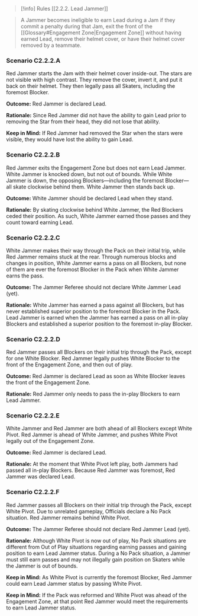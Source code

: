 > [!info] Rules
> [[2.2.2. Lead Jammer]]

> A Jammer becomes ineligible to earn Lead during a Jam if they commit a penalty during that Jam, exit the front of the [[Glossary#Engagement Zone|Engagement Zone]] without having earned Lead, remove their helmet cover, or have their helmet cover removed by a teammate.

### Scenario C2.2.2.A

Red Jammer starts the Jam with their helmet cover inside-out. The stars are not visible with high contrast. They remove the cover, invert it, and put it back on their helmet. They then legally pass all Skaters, including the foremost Blocker.

**Outcome:** Red Jammer is declared Lead.

**Rationale:** Since Red Jammer did not have the ability to gain Lead prior to removing the Star from their head, they did not lose that ability.

**Keep in Mind:** If Red Jammer had removed the Star when the stars were visible, they would have lost the ability to gain Lead.

### Scenario C2.2.2.B

Red Jammer exits the Engagement Zone but does not earn Lead Jammer. White Jammer is knocked down, but not out of bounds. While White Jammer is down, the opposing Blockers—including the foremost Blocker—all skate clockwise behind them. White Jammer then stands back up.

**Outcome:** White Jammer should be declared Lead when they stand.

**Rationale:** By skating clockwise behind White Jammer, the Red Blockers ceded their position. As such, White Jammer earned those passes and they count toward earning Lead.

### Scenario C2.2.2.C

White Jammer makes their way through the Pack on their initial trip, while Red Jammer remains stuck at the rear. Through numerous blocks and changes in position, White Jammer earns a pass on all Blockers, but none of them are ever the foremost Blocker in the Pack when White Jammer earns the pass.

**Outcome:** The Jammer Referee should not declare White Jammer Lead (yet).

**Rationale:** White Jammer has earned a pass against all Blockers, but has never established superior position to the foremost Blocker in the Pack. Lead Jammer is earned when the Jammer has earned a pass on all in-play Blockers and established a superior position to the foremost in-play Blocker.

### Scenario C2.2.2.D

Red Jammer passes all Blockers on their initial trip through the Pack, except for one White Blocker. Red Jammer legally pushes White Blocker to the front of the Engagement Zone, and then out of play.

**Outcome:** Red Jammer is declared Lead as soon as White Blocker leaves the front of the Engagement Zone.

**Rationale:** Red Jammer only needs to pass the in-play Blockers to earn Lead Jammer.

### Scenario C2.2.2.E

White Jammer and Red Jammer are both ahead of all Blockers except White Pivot. Red Jammer is ahead of White Jammer, and pushes White Pivot legally out of the Engagement Zone.

**Outcome:** Red Jammer is declared Lead.

**Rationale:** At the moment that White Pivot left play, both Jammers had passed all in-play Blockers. Because Red Jammer was foremost, Red Jammer was declared Lead.

### Scenario C2.2.2.F

Red Jammer passes all Blockers on their initial trip through the Pack, except White Pivot. Due to unrelated gameplay, Officials declare a No Pack situation. Red Jammer remains behind White Pivot.

**Outcome:** The Jammer Referee should not declare Red Jammer Lead (yet).

**Rationale:** Although White Pivot is now out of play, No Pack situations are different from Out of Play situations regarding earning passes and gaining position to earn Lead Jammer status. During a No Pack situation, a Jammer must still earn passes and may not illegally gain position on Skaters while the Jammer is out of bounds.

**Keep in Mind:** As White Pivot is currently the foremost Blocker, Red Jammer could earn Lead Jammer status by passing White Pivot.

**Keep in Mind:** If the Pack was reformed and White Pivot was ahead of the Engagement Zone, at that point Red Jammer would meet the requirements to earn Lead Jammer status.